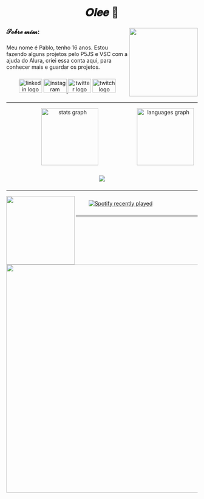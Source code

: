 <h1 align="center">𝑶𝒊𝒆𝒆 👋</h1>

###

<img align="right" height="180" src="https://i.pinimg.com/originals/6f/a2/10/6fa21036143547ecf03dbff966c90aea.gif"  />

###

<h3 align="left">𝓢𝓸𝓫𝓻𝓮 𝓶𝓲𝓶:</h3>

###

<p align="left">Meu nome é Pablo, tenho 16 anos. Estou fazendo alguns projetos pelo P5JS e VSC com a ajuda do Alura, criei essa conta aqui, para conhecer mais e guardar os projetos.</p>

###

<div align="center">
<img src="https://raw.githubusercontent.com/maurodesouza/profile-readme-generator/master/src/assets/icons/social/linkedin/default.svg" width="61" height="36" alt="linkedin logo"  />
<a href="https://www.instagram.com/eipablo_campos" target="_blank"> 
<img src="https://raw.githubusercontent.com/maurodesouza/profile-readme-generator/master/src/assets/icons/social/instagram/default.svg" width="61" height="36" alt="instagram logo"  />
</a>
<img src="https://raw.githubusercontent.com/maurodesouza/profile-readme-generator/master/src/assets/icons/social/twitter/default.svg" width="61" height="36" alt="twitter logo"  />
<img src="https://raw.githubusercontent.com/maurodesouza/profile-readme-generator/master/src/assets/icons/social/twitch/default.svg" width="61" height="36" alt="twitch logo"  />
</div>

###
---
<div align="center">
 ㅤㅤㅤㅤㅤㅤ <img src="https://github-readme-stats.vercel.app/api?username=xpablosx&hide_title=false&hide_rank=false&show_icons=true&include_all_commits=true&count_private=true&disable_animations=false&theme=material-palenight&locale=en&hide_border=false&order=1" height="150" alt="stats graph"  />
 ㅤ
ㅤㅤㅤㅤㅤㅤ <img src="https://github-readme-stats.vercel.app/api/top-langs?username=xpablosx&locale=en&hide_title=false&layout=compact&card_width=320&langs_count=5&theme=material-palenight&hide_border=false&order=2&custom_title=Idiomas%20usados" height="150" alt="languages graph"  />
</div>

###
<div align="center">
<img src="https://visitor-badge.laobi.icu/badge?page_id=xpablosx.xpablosx&left_color=mediumpurple&right_color=mediumpurple&left_text=Visitas" />

###
---
<img align="left" height="180" src="https://i.pinimg.com/564x/d3/b7/1b/d3b71b78b036dd9c958eebb74a98c4d9.jpg"  />

###

<div align="left">
   ㅤ ㅤ <a href="https://open.spotify.com/user/qn6ouvff7k3vd0q97w4r9nz75">
<img src="https://spotify-recently-played-readme.vercel.app/api?user=qn6ouvff7k3vd0q97w4r9nz75&count=3" alt="Spotify recently played"  />
  </a>
</div>

###
---
<div align="right">
<img height="600" src="https://i.pinimg.com/originals/4f/f0/88/4ff088795aff41e835671f1479fa0366.gif"  />

###
